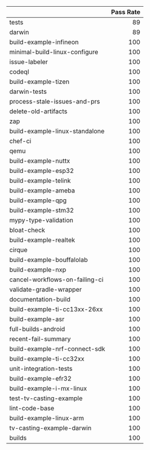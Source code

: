 |                                |   Pass Rate |
|:-------------------------------|------------:|
| tests                          |          89 |
| darwin                         |          89 |
| build-example-infineon         |         100 |
| minimal-build-linux-configure  |         100 |
| issue-labeler                  |         100 |
| codeql                         |         100 |
| build-example-tizen            |         100 |
| darwin-tests                   |         100 |
| process-stale-issues-and-prs   |         100 |
| delete-old-artifacts           |         100 |
| zap                            |         100 |
| build-example-linux-standalone |         100 |
| chef-ci                        |         100 |
| qemu                           |         100 |
| build-example-nuttx            |         100 |
| build-example-esp32            |         100 |
| build-example-telink           |         100 |
| build-example-ameba            |         100 |
| build-example-qpg              |         100 |
| build-example-stm32            |         100 |
| mypy-type-validation           |         100 |
| bloat-check                    |         100 |
| build-example-realtek          |         100 |
| cirque                         |         100 |
| build-example-bouffalolab      |         100 |
| build-example-nxp              |         100 |
| cancel-workflows-on-failing-ci |         100 |
| validate-gradle-wrapper        |         100 |
| documentation-build            |         100 |
| build-example-ti-cc13xx-26xx   |         100 |
| build-example-asr              |         100 |
| full-builds-android            |         100 |
| recent-fail-summary            |         100 |
| build-example-nrf-connect-sdk  |         100 |
| build-example-ti-cc32xx        |         100 |
| unit-integration-tests         |         100 |
| build-example-efr32            |         100 |
| build-example-i-mx-linux       |         100 |
| test-tv-casting-example        |         100 |
| lint-code-base                 |         100 |
| build-example-linux-arm        |         100 |
| tv-casting-example-darwin      |         100 |
| builds                         |         100 |